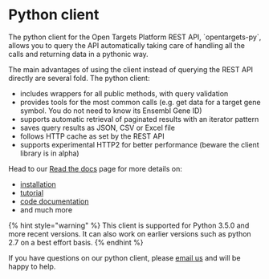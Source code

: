 # Python client

The python client for the Open Targets Platform REST API, \`opentargets-py\`, allows you to query the API automatically taking care of handling all the calls and returning data in a pythonic way.

The main advantages of using the client instead of querying the REST API directly are several fold. The python client:

* includes wrappers for all public methods, with query validation
* provides tools for the most common calls \(e.g. get data for a target gene symbol. You do not need to know its Ensembl Gene ID\)
* supports automatic retrieval of paginated results with an iterator pattern
* saves query results as JSON, CSV or Excel file
* follows HTTP cache as set by the REST API
* supports experimental HTTP2 for better performance \(beware the client library is in alpha\)

Head to our [Read the docs](%20https://opentargets.readthedocs.io/en/stable/) page for more details on:

* [installation](https://opentargets.readthedocs.io/en/stable/index.html#installation)
* [tutorial](https://opentargets.readthedocs.io/en/stable/tutorial.html)
* [code documentation](https://opentargets.readthedocs.io/en/stable/modules.html)
* and much more

{% hint style="warning" %}
This client is supported for Python 3.5.0 and more recent versions. It can also work on earlier versions such as python 2.7 on a best effort basis. 
{% endhint %}

If you have questions on our python client, please [email us](mailto:support@targetvalidation.org) and will be happy to help.



